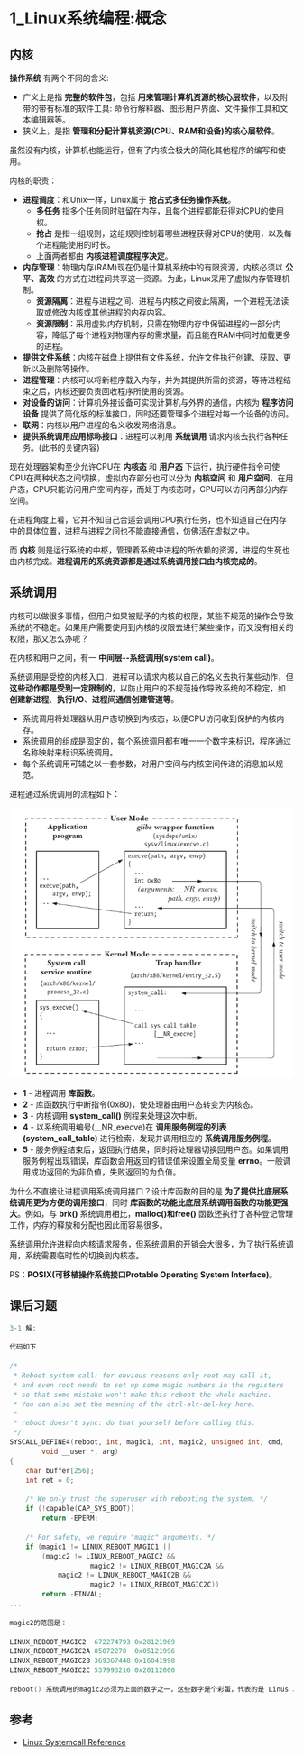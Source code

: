 # 1_Linux系统编程:概念

## 内核

**操作系统** 有两个不同的含义:

- 广义上是指 **完整的软件包**，包括 **用来管理计算机资源的核心层软件**，以及附带的带有标准的软件工具: 命令行解释器、图形用户界面、文件操作工具和文本编辑器等。
- 狭义上，是指 **管理和分配计算机资源(CPU、RAM和设备)的核心层软件**。

虽然没有内核，计算机也能运行，但有了内核会极大的简化其他程序的编写和使用。

内核的职责：

- **进程调度**：和Unix一样，Linux属于 **抢占式多任务操作系统**。
  - **多任务** 指多个任务同时驻留在内存，且每个进程都能获得对CPU的使用权。
  - **抢占** 是指一组规则，这组规则控制着哪些进程获得对CPU的使用，以及每个进程能使用的时长。
  - 上面两者都由 **内核进程调度程序决定**。
- **内存管理**：物理内存(RAM)现在仍是计算机系统中的有限资源，内核必须以 **公平、高效** 的方式在进程间共享这一资源。为此，Linux采用了虚拟内存管理机制。
  - **资源隔离**：进程与进程之间、进程与内核之间彼此隔离，一个进程无法读取或修改内核或其他进程的内存内容。
  - **资源限制**：采用虚拟内存机制，只需在物理内存中保留进程的一部分内容，降低了每个进程对物理内存的需求量，而且能在RAM中同时加载更多的进程。
- **提供文件系统**：内核在磁盘上提供有文件系统，允许文件执行创建、获取、更新以及删除等操作。
- **进程管理**：内核可以将新程序载入内存，并为其提供所需的资源，等待进程结束之后，内核还要负责回收程序所使用的资源。
- **对设备的访问**：计算机外接设备可实现计算机与外界的通信，内核为 **程序访问设备** 提供了简化版的标准接口，同时还要管理多个进程对每一个设备的访问。
- **联网**：内核以用户进程的名义收发网络消息。
- **提供系统调用应用标称接口**：进程可以利用 **系统调用** 请求内核去执行各种任务。(此书的关键内容)

现在处理器架构至少允许CPU在 **内核态** 和 **用户态** 下运行，执行硬件指令可使CPU在两种状态之间切换，虚拟内存部分也可以分为 **内核空间** 和 **用户空间**，在用户态，CPU只能访问用户空间内存，而处于内核态时，CPU可以访问两部分内存空间。

在进程角度上看，它并不知自己合适会调用CPU执行任务，也不知道自己在内存中的具体位置，进程与进程之间也不能直接通信，仿佛活在虚拟之中。

而 **内核** 则是运行系统的中枢，管理着系统中进程的所依赖的资源，进程的生死也由内核完成。**进程调用的系统资源都是通过系统调用接口由内核完成的**。

## 系统调用

内核可以做很多事情，但用户如果被赋予的内核的权限，某些不规范的操作会导致系统的不稳定。如果用户需要使用到内核的权限去进行某些操作，而又没有相关的权限，那又怎么办呢？

在内核和用户之间，有一 **中间层--系统调用(system call)**。

系统调用是受控的内核入口，进程可以请求内核以自己的名义去执行某些动作，但 **这些动作都是受到一定限制的**，以防止用户的不规范操作导致系统的不稳定，如 **创建新进程**、**执行I/O**、**进程间通信创建管道等**。

- 系统调用将处理器从用户态切换到内核态，以便CPU访问收到保护的内核内存。
- 系统调用的组成是固定的，每个系统调用都有唯一一个数字来标识，程序通过名称映射来标识系统调用。
- 每个系统调用可辅之以一套参数，对用户空间与内核空间传递的消息加以规范。

进程通过系统调用的流程如下：

![3_system_call_step](/Image/Linux/Chapter03/3_system_call_step.png)

- **1** - 进程调用 **库函数**。
- **2** - 库函数执行中断指令(0x80)，使处理器由用户态转变为内核态。
- **3** - 内核调用 **system_call()** 例程来处理这次中断。
- **4** - 以系统调用编号(__NR_execve)在 **调用服务例程的列表(system_call_table)** 进行检索，发现并调用相应的 **系统调用服务例程**。
- **5** - 服务例程结束后，返回执行结果，同时将处理器切换回用户态。如果调用服务例程出现错误，库函数会用返回的错误值来设置全局变量 **errno**。一般调用成功返回的为非负值，失败返回的为负值。

为什么不直接让进程调用系统调用接口？设计库函数的目的是 **为了提供比底层系统调用更为方便的调用接口**，同时 **库函数的功能比底层系统调用函数的功能更强大**。例如，与 **brk()** 系统调用相比，**malloc()和free()** 函数还执行了各种登记管理工作，内存的释放和分配也因此而容易很多。

系统调用允许进程向内核请求服务，但系统调用的开销会大很多，为了执行系统调用，系统需要临时性的切换到内核态。

PS：**POSIX(可移植操作系统接口Protable Operating System Interface)**。

## 课后习题

```c++
3-1 解:

代码如下

/*
 * Reboot system call: for obvious reasons only root may call it,
 * and even root needs to set up some magic numbers in the registers
 * so that some mistake won't make this reboot the whole machine.
 * You can also set the meaning of the ctrl-alt-del-key here.
 *
 * reboot doesn't sync: do that yourself before calling this.
 */
SYSCALL_DEFINE4(reboot, int, magic1, int, magic2, unsigned int, cmd,
		void __user *, arg)
{
	char buffer[256];
	int ret = 0;

	/* We only trust the superuser with rebooting the system. */
	if (!capable(CAP_SYS_BOOT))
		return -EPERM;

	/* For safety, we require "magic" arguments. */
	if (magic1 != LINUX_REBOOT_MAGIC1 ||
	    (magic2 != LINUX_REBOOT_MAGIC2 &&
	                magic2 != LINUX_REBOOT_MAGIC2A &&
			magic2 != LINUX_REBOOT_MAGIC2B &&
	                magic2 != LINUX_REBOOT_MAGIC2C))
		return -EINVAL;
...

magic2的范围是：

LINUX_REBOOT_MAGIC2  672274793 0x28121969
LINUX_REBOOT_MAGIC2A 85072278  0x05121996
LINUX_REBOOT_MAGIC2B 369367448 0x16041998
LINUX_REBOOT_MAGIC2C 537993216 0x20112000

reboot() 系统调用的magic2必须为上面的数字之一，这些数字是个彩蛋，代表的是 Linus 以及他三个孩子的生日...
```

## 参考

- [Linux Systemcall Reference](https://syscalls.kernelgrok.com/)